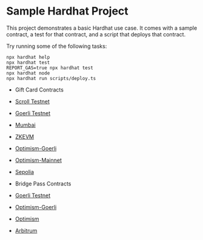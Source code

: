 # Sample Hardhat Project

This project demonstrates a basic Hardhat use case. It comes with a sample contract, a test for that contract, and a script that deploys that contract.

Try running some of the following tasks:

```shell
npx hardhat help
npx hardhat test
REPORT_GAS=true npx hardhat test
npx hardhat node
npx hardhat run scripts/deploy.ts
```

- Gift Card Contracts

- [Scroll Testnet](https://blockscout.scroll.io/address/0x7bFDe3c8a9444882FbEB20e7CB2c992925102792)
- [Goerli Testnet](https://goerli.etherscan.io/address/0x7bFDe3c8a9444882FbEB20e7CB2c992925102792)
- [Mumbai](https://mumbai.polygonscan.com/address/0x7bFDe3c8a9444882FbEB20e7CB2c992925102792)
- [ZKEVM](https://testnet-zkevm.polygonscan.com/address/0x7bFDe3c8a9444882FbEB20e7CB2c992925102792)
- [Optimism-Goerli](https://goerli-optimism.etherscan.io/address/0x7bFDe3c8a9444882FbEB20e7CB2c992925102792)
- [Optimism-Mainnet](https://optimistic.etherscan.io/address/0x7bFDe3c8a9444882FbEB20e7CB2c992925102792)
- [Sepolia](https://sepolia.etherscan.io/address/0x7bFDe3c8a9444882FbEB20e7CB2c992925102792)

- Bridge Pass Contracts

- [Goerli Testnet](https://goerli.etherscan.io/address/0x71Ad2386c3C7c94B5D3967dCD4d9748a0AaFf9dB)
- [Optimism-Goerli](https://goerli-optimism.etherscan.io/address/0x6C8AA605436c1846fCFEB0171f8e7274967E44e2)
- [Optimism](https://optimistic.etherscan.io/address/0x463e6d4993d30D9f2987a4C53d4E4a18DE195586)
- [Arbitrum](https://arbiscan.io/address/0x7bFDe3c8a9444882FbEB20e7CB2c992925102792)

